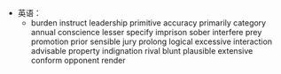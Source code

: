 - 英语：
	- burden
	  instruct
	  leadership
	  primitive
	  accuracy 
	  primarily
	  category
	  annual 
	  conscience
	  lesser
	  specify
	  imprison
	  sober
	  interfere
	  prey 
	  promotion
	  prior
	  sensible 
	  jury
	  prolong
	  logical
	  excessive
	  interaction
	  advisable
	  property
	  indignation
	  rival
	  blunt
	  plausible
	  extensive 
	  conform
	  opponent
	  render